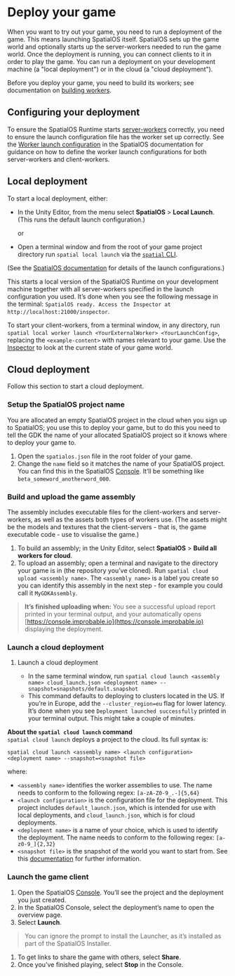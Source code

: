 [//]: # (Document the options UTY-1168)
[//]: # (Document the options UTY-1170)

# Deploy your game

When you want to try out your game, you need to run a deployment of the game. This means launching SpatialOS itself. SpatialOS sets up the game world and optionally starts up the server-workers needed to run the game world. Once the deployment is running, you can connect clients to it in order to play the game. You can run a deployment on your development machine (a "local deployment") or in the cloud (a "cloud deployment").

Before you deploy your game, you need to build its workers; see documentation on [building workers]({{urlRoot}}/content/build).

## Configuring your deployment

To ensure the SpatialOS Runtime starts [server-workers](https://docs.improbable.io/reference/latest/shared/concepts/workers-load-balancing#server-workers) correctly, you need to ensure the launch configuration file has the worker set up correctly. See the [Worker launch configuration](https://docs.improbable.io/reference/latest/shared/worker-configuration/launch-configuration#worker-launch-configuration) in the SpatialOS documentation for guidance on how to define the worker launch configurations for both server-workers and client-workers.

## Local deployment

To start a local deployment, either:

* In the Unity Editor, from the menu select **SpatialOS** > **Local Launch**. (This runs the default launch configuration.)

    or
* Open a terminal window and from the root of your game project directory run `spatial local launch` via the [`spatial` CLI](https://docs.improbable.io/reference/latest/shared/glossary#the-spatial-command-line-tool-cli).

(See the [SpatialOS documentation](https://docs.improbable.io/reference/latest/shared/spatial-cli/spatial-local-launch) for details of the launch configurations.)

This starts a local version of the SpatialOS Runtime on your development machine together with all server-workers specified in the launch configuration you used. It’s done when you see the following message in the terminal: `SpatialOS ready. Access the Inspector at http://localhost:21000/inspector`.

To start your client-workers, from a terminal window, in any directory, run `spatial local worker launch <YourExternalWorker> <YourLaunchConfig>`, replacing the `<example-content>` with names relevant to your game. Use the [Inspector](https://docs.improbable.io/reference/latest/shared/operate/inspector) to look at the current state of your game world.

## Cloud deployment

Follow this section to start a cloud deployment.

### Setup the SpatialOS project name

You are allocated an empty SpatialOS project in the cloud when you sign up to SpatialOS; you use this to deploy your game, but to do this you need to tell the GDK the name of your allocated SpatialOS project so it knows where to deploy your game to.

1. Open the `spatialos.json` file in the root folder of your game.
1. Change the `name` field so it matches the name of your SpatialOS project. You can find this in the SpatialOS [Console](https://console.improbable.io). It’ll be something like `beta_someword_anotherword_000`.

### Build and upload the game assembly
The assembly includes executable files for the client-workers and server-workers, as well as the assets both types of workers use. (The assets might be the models and textures that the client-servers - that is, the game executable code - use to visualise the game.)

  1. To build an assembly; in the Unity Editor, select **SpatialOS** > **Build all workers for cloud**.
  1. To upload an assembly; open a terminal and navigate to the directory your game is in (the repository you’ve cloned). Run `spatial cloud upload <assembly name>`. The `<assembly name>` is a label you create so you can identify this assembly in the next step - for example you could call it `MyGDKAssembly`.

  > **It’s finished uploading when:** You see a successful upload report printed in your terminal output, and your automatically opens [https://console.improbable.io](https://console.improbable.io) displaying the deployment.

### Launch a cloud deployment
1. Launch a cloud deployment

   * In the same terminal window, run `spatial cloud launch <assembly name> cloud_launch.json <deployment name> --snapshot=snapshots/default.snapshot`
   * This command defaults to deploying to clusters located in the US. If you’re in Europe, add the `--cluster_region=eu` flag for lower latency. It’s done when you see `Deployment launched successfully` printed in your terminal output. This might take a couple of minutes.

**About the `spatial cloud launch` command**   
`spatial cloud launch` deploys a project to the cloud. Its full syntax is:

```
spatial cloud launch <assembly name> <launch configuration> <deployment name> --snapshot=<snapshot file>
```

where:

  * `<assembly name>` identifies the worker assemblies to use. The name needs to conform to the following regex: `[a-zA-Z0-9_.-]{5,64}`
  * `<launch configuration>` is the configuration file for the deployment. This project includes `default_launch.json`, which is intended for use with local deployments, and `cloud_launch.json`, which is for cloud deployments.
  * `<deployment name>` is a name of your choice, which is used to identify the deployment. The name needs to conform to the following regex: `[a-z0-9_]{2,32}`
  * `<snapshot file>` is the snapshot of the world you want to start from. See this [documentation]({{urlRoot}}/content/snapshots) for further information.

### Launch the game client

  1. Open the SpatialOS [Console](https://console.improbable.io/projects). You’ll see the project and the deployment you just created.
  1. In the SpatialOS Console, select the deployment’s name to open the overview page.
  1. Select **Launch**.
  
  > You can ignore the prompt to install the Launcher, as it’s installed as part of the SpatialOS Installer.
  
  1. To get links to share the game with others, select **Share**.
  1. Once you’ve finished playing, select **Stop** in the Console.